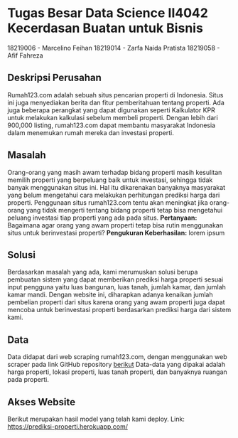 # Tugas Besar Data Science II4042 Kecerdasan Buatan untuk Bisnis
18219006 - Marcelino Feihan
18219014 - Zarfa Naida Pratista
18219058 - Afif Fahreza

## Deskripsi Perusahan
Rumah123.com adalah sebuah situs pencarian properti di Indonesia. Situs ini juga menyediakan berita dan fitur pemberitahuan tentang properti. Ada juga beberapa perangkat yang dapat digunakan seperti Kalkulator KPR untuk melakukan kalkulasi sebelum membeli properti. Dengan lebih dari 900,000 listing, rumah123.com dapat membantu masyarakat Indonesia dalam menemukan rumah mereka dan investasi properti.

## Masalah
Orang-orang yang masih awam terhadap bidang properti masih kesulitan memilih properti yang berpeluang baik untuk investasi, sehingga tidak banyak menggunakan situs ini. Hal itu dikarenakan banyaknya masyarakat yang belum mengetahui cara melakukan perhitungan prediksi harga dari properti. Penggunaan situs rumah123.com tentu akan meningkat jika orang-orang yang tidak mengerti tentang bidang properti tetap bisa mengetahui peluang investasi tiap properti yang ada pada situs. 
**Pertanyaan:**
Bagaimana agar orang yang awam properti tetap bisa rutin menggunakan situs untuk berinvestasi properti?
**Pengukuran Keberhasilan:**
lorem ipsum

## Solusi
Berdasarkan masalah yang ada, kami merumuskan solusi berupa pembuatan sistem yang dapat memberikan prediksi harga properti sesuai input pengguna yaitu luas bangunan, luas tanah, jumlah kamar, dan jumlah kamar mandi. Dengan website ini, diharapkan adanya kenaikan jumlah pembelian properti dari situs karena orang yang awam properti juga dapat mencoba untuk berinvestasi properti berdasarkan prediksi harga dari sistem kami.

## Data
Data didapat dari web scraping rumah123.com, dengan menggunakan web scraper pada link GitHub repository <a href="https://github.com/tugusav/Rumah123-Data-Analysis" target="_blank">berikut</a>
Data-data yang dipakai adalah harga properti, lokasi properti, luas tanah properti, dan banyaknya ruangan pada properti.

## Akses Website
Berikut merupakan hasil model yang telah kami deploy.
Link: https://prediksi-properti.herokuapp.com/



